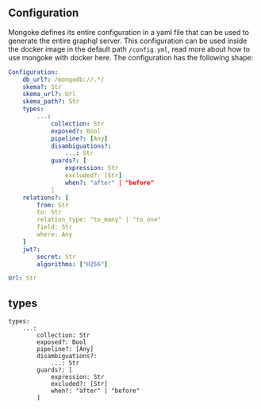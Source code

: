 ## Configuration

Mongoke defines its entire configuration in a yaml file that can be used to generate the entire graphql server.
This configuration can be used inside the docker image in the default path `/config.yml`, read more about how to use mongoke with docker here.
The configuration has the following shape:
```yml
Configuration:
    db_url?: /mongodb://.*/
    skema?: Str
    skema_url?: Url
    skema_path?: Str
    types:
        ...:
            collection: Str
            exposed?: Bool
            pipeline?: [Any]
            disambiguations?:
                ...: Str
            guards?: [
                expression: Str
                excluded?: [Str]
                when?: "after" | "before"
            ]
    relations?: [
        from: Str
        to: Str
        relation_type: "to_many" | "to_one"
        field: Str
        where: Any
    ]
    jwt?:
        secret: Str
        algorithms: ["H256"]

Url: Str
```

## types

```
types:
    ...:
        collection: Str
        exposed?: Bool
        pipeline?: [Any]
        disambiguations?:
            ...: Str
        guards?: [
            expression: Str
            excluded?: [Str]
            when?: "after" | "before"
        ]
```

